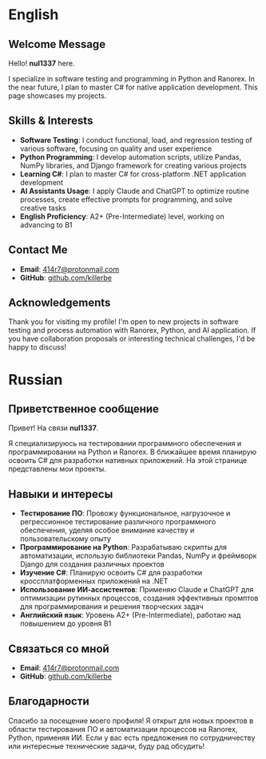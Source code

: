 # English
## Welcome Message
Hello! **nul1337** here.

I specialize in software testing and programming in Python and Ranorex. In the near future, I plan to master C# for native application development. This page showcases my projects.

## Skills & Interests
- **Software Testing**: I conduct functional, load, and regression testing of various software, focusing on quality and user experience
- **Python Programming**: I develop automation scripts, utilize Pandas, NumPy libraries, and Django framework for creating various projects
- **Learning C#**: I plan to master C# for cross-platform .NET application development
- **AI Assistants Usage**: I apply Claude and ChatGPT to optimize routine processes, create effective prompts for programming, and solve creative tasks
- **English Proficiency**: A2+ (Pre-Intermediate) level, working on advancing to B1

## Contact Me
- **Email**: 414r7@protonmail.com
- **GitHub**: [github.com/killerbe](https://github.com/killerbe?tab=repositories)

## Acknowledgements
Thank you for visiting my profile! I'm open to new projects in software testing and process automation with Ranorex, Python, and AI application. If you have collaboration proposals or interesting technical challenges, I'd be happy to discuss!

# Russian
## Приветственное сообщение
Привет! На связи **nul1337**. 

Я специализируюсь на тестировании программного обеспечения и программировании на Python и Ranorex. В ближайшее время планирую освоить C# для разработки нативных приложений. На этой странице представлены мои проекты.

## Навыки и интересы
- **Тестирование ПО**: Провожу функциональное, нагрузочное и регрессионное тестирование различного программного обеспечения, уделяя особое внимание качеству и пользовательскому опыту
- **Программирование на Python**: Разрабатываю скрипты для автоматизации, использую библиотеки Pandas, NumPy и фреймворк Django для создания различных проектов
- **Изучение C#**: Планирую освоить C# для разработки кроссплатформенных приложений на .NET
- **Использование ИИ-ассистентов**: Применяю Claude и ChatGPT для оптимизации рутинных процессов, создания эффективных промптов для программирования и решения творческих задач
- **Английский язык**: Уровень A2+ (Pre-Intermediate), работаю над повышением до уровня B1

## Связаться со мной
- **Email**: 414r7@protonmail.com
- **GitHub**: [github.com/killerbe](https://github.com/killerbe?tab=repositories)

## Благодарности
Спасибо за посещение моего профиля! Я открыт для новых проектов в области тестирования ПО и автоматизации процессов на Ranorex, Python, применяя ИИ. Если у вас есть предложения по сотрудничеству или интересные технические задачи, буду рад обсудить!
